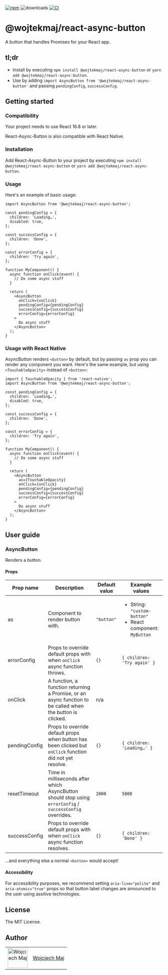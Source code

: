 [![npm](https://img.shields.io/npm/v/@wojtekmaj/react-async-button.svg)](https://www.npmjs.com/package/@wojtekmaj/react-async-button) ![downloads](https://img.shields.io/npm/dt/@wojtekmaj/react-async-button.svg) [![CI](https://github.com/wojtekmaj/react-async-button/actions/workflows/ci.yml/badge.svg)](https://github.com/wojtekmaj/react-async-button/actions)

# @wojtekmaj/react-async-button

A button that handles Promises for your React app.

## tl;dr

- Install by executing `npm install @wojtekmaj/react-async-button` or `yarn add @wojtekmaj/react-async-button`.
- Use by adding `import AsyncButton from '@wojtekmaj/react-async-button'` and passing `pendingConfig`, `successConfig`.

## Getting started

### Compatibility

Your project needs to use React 16.8 or later.

React-Async-Button is also compatible with React Native.

### Installation

Add React-Async-Button to your project by executing `npm install @wojtekmaj/react-async-button` or `yarn add @wojtekmaj/react-async-button`.

### Usage

Here's an example of basic usage:

```tsx
import AsyncButton from '@wojtekmaj/react-async-button';

const pendingConfig = {
  children: 'Loading…',
  disabled: true,
};

const successConfig = {
  children: 'Done',
};

const errorConfig = {
  children: 'Try again',
};

function MyComponent() {
  async function onClick(event) {
    // Do some async stuff
  }

  return (
    <AsyncButton
      onClick={onClick}
      pendingConfig={pendingConfig}
      successConfig={successConfig}
      errorConfig={errorConfig}
    >
      Do async stuff
    </AsyncButton>
  );
}
```

### Usage with React Native

AsyncButton renders `<button>` by default, but by passing `as` prop you can render any component you want. Here's the same example, but using `<TouchableOpacity>` instead of `<button>`:

```tsx
import { TouchableOpacity } from 'react-native';
import AsyncButton from '@wojtekmaj/react-async-button';

const pendingConfig = {
  children: 'Loading…',
  disabled: true,
};

const successConfig = {
  children: 'Done',
};

const errorConfig = {
  children: 'Try again',
};

function MyComponent() {
  async function onClick(event) {
    // Do some async stuff
  }

  return (
    <AsyncButton
      as={TouchableOpacity}
      onClick={onClick}
      pendingConfig={pendingConfig}
      successConfig={successConfig}
      errorConfig={errorConfig}
    >
      Do async stuff
    </AsyncButton>
  );
}
```

## User guide

### AsyncButton

Renders a button.

#### Props

| Prop name     | Description                                                                                               | Default value | Example values                                                                  |
| ------------- | --------------------------------------------------------------------------------------------------------- | ------------- | ------------------------------------------------------------------------------- |
| as            | Component to render button with.                                                                          | `"button"`    | <ul><li>String: `"custom-button"`</li><li>React component: `MyButton`</li></ul> |
| errorConfig   | Props to override default props with when `onClick` async function throws.                                | `{}`          | `{ children: 'Try again' }`                                                     |
| onClick       | A function, a function returning a Promise, or an async function to be called when the button is clicked. | n/a           |                                                                                 |
| pendingConfig | Props to override default props when button has been clicked but `onClick` function did not yet resolve.  | `{}`          | `{ children: 'Loading…' }`                                                      |
| resetTimeout  | Time in milliseconds after which AsyncButton should stop using `errorConfig` / `successConfig` overrides. | `2000`        | `5000`                                                                          |
| successConfig | Props to override default props with when `onClick` async function resolves.                              | `{}`          | `{ children: 'Done' }`                                                          |

…and everything else a normal `<button>` would accept!

#### Accessibility

For accessibility purposes, we recommend setting `aria-live="polite"` and `aria-atomic="true"` props so that button label changes are announced to the user using assitive technologies.

## License

The MIT License.

## Author

<table>
  <tr>
    <td >
      <img src="https://avatars.githubusercontent.com/u/5426427?v=4&s=128" width="64" height="64" alt="Wojciech Maj">
    </td>
    <td>
      <a href="https://github.com/wojtekmaj">Wojciech Maj</a>
    </td>
  </tr>
</table>
